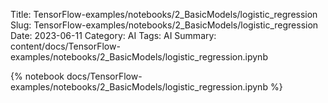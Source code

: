 Title: TensorFlow-examples/notebooks/2_BasicModels/logistic_regression
Slug: TensorFlow-examples/notebooks/2_BasicModels/logistic_regression
Date: 2023-06-11
Category: AI
Tags: AI
Summary: content/docs/TensorFlow-examples/notebooks/2_BasicModels/logistic_regression.ipynb

{% notebook docs/TensorFlow-examples/notebooks/2_BasicModels/logistic_regression.ipynb %}